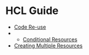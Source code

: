 # HCL Guide

- [Code Re-use](./code-reuse.md)
- - [Conditional Resources](./conditional-resources.md)
- [Creating Multiple Resources](./creating-multiple-resources.md)
